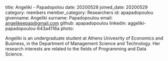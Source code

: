 title: Angeliki - Papadopolou date: 20200528 joined_date: 20200529 category: members member_category: Researchers id: apapadopoulou
givenname: Angeliki surname: Papadopoulou email: angelikeepap@gmail.com github: apapadopoulou linkedin: aggeliki-papadopoulou-643a4116a photo: 

Angeliki is an undergraduate student at Athens Univesrity of Economics and Business, in the Department of Management Science and Technology. Her research
interests are related to the fields of Programming and Data Science.
